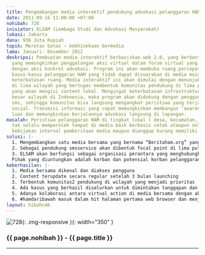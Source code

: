 ```yaml
---
title: Pengembangan media interaktif pendukung advokasi pelanggaran HAM
date: 2011-09-16 11:08:00 +07:00
nohibah: 728
inisiator: ELSAM (Lembaga Studi dan Advokasi Masyarakat)
lokasi: Jakarta
dana: 936 Juta Rupiah
topik: Meretas batas – kebhinekaan bermedia
lama: Januari- Desember 2012
deskripsi: Pembuatan media interaktif berbasiskan web 2.0, yang berbentuk website
  yang memungkinkan penggalangan aksi virtual dalam forum virtual yang dilanjutkan
  dengan aksi konkret advokasi. Program ini akan membuka ruang percepatan proses advokasi
  kasus-kasus pelanggaran HAM yang tidak dapat disuarakan di media mainstream karena
  keterbatasan ruang. Media interaktif ini akan dimulai dengan menunjuk focal point
  di lima wilayah yang bertugas membentuk komunitas pendukung di lima pulau di Indonesia
  yang akan mengisi content lokal. Mengingat keterbatasan infrastruktur di sebagian
  besar wilayah di Indonesia, maka program akan didukung dengan penggunaan layanan
  sms, sehingga komunitas bisa langsung mengangkat peristiwa yang terjadi ke media
  social. Transmisi informasi yang cepat memungkinkan membangun ‘awareness’ yang lebih
  luas dan memungkinkan berjalannya advokasi langsung di lapangan.
masalah: Peristiwa pelanggaran HAM di tingkat lokal ( desa, kecamatan, kabupaten)
  tak selalu memperoleh tempat di media baik berbasis cetak ataupun online; karena
  kebijakan internal pemberitaan media maupun dianggap kurang memiliki nilai berita.
solusi: |-
  1. Mengembangkan satu media bersama yang bernama “Beritaham.org” yang bersifat interaktif berbasis web 2.0 yang memungkinkan korban dan masyarakat di tingkat lokal menuliskan secara langsung peristiwa tersebut. Secara teknis infraktuktur administrasinya tidak digantungkan pada desktop tapi bisa berbasis jaringan telepon genggam ( cms mobile)Sebagai pendukung lemahnya infrastructure internet , program dilengkapi dengan SMS service memungkinkan outreach user yang lebih luas, sehingga mereka tidak memiliki akses internet atau tidak memiliki ketrampilan menulis masih bisa dijangkau dengan media ini.
  2. Sebagai pendukung smsservice akan dibentuk focal point di lima pulau yang menjadi prioritas program. Mereka berfungsi untuk mendorong terbentuknya komunitas pengisi content di tingkat local
  3. ELSAM akan berfungsi sebagai organisasi perantara yang menghubungkan aksi virtual di media sosial ini dengan fungsi advokasi lebih luas, yakni pengembangan kesadaran umum mengenai pelanggaran ham di tingkat lokal, maupun channeling complain ke institusi yang terkait untuk mendorong adanya solusi bagi korban
  Pihak yang diuntungkan adalah korban dan potensial korban pelanggaran HAM langsung di lima pulau di Indonesia (Jawa, Sumatera, Kalimantan, Sulawesi, Sumbawa –NTT dan NTB), serta pengambil kebijakan dan masyarakat umum pengakses media bersama.
keberhasilan: |-
  1. Media bersama dikenal dan diakses pengguna
  2. Content terupdate secara regular setelah 3 bulan launching
  3. Terbentuk komunitas2 pendukung di wilayah yang menjadi prioritas
  4. Ada kasus yang berhasil disalurkan untuk dimintakan tanggapan dan solusi dari agensi pemerintah yang terkait
  5. Adanya kolaborasi antara virtual action di media bersama dengan aksi nyata yang konkret
  6. #hamdaribawah masuk dalam hit halaman pertama web browser dan menjadi trending topic.
layout: hibahcmb
---
```


![728](/static/img/hibahcmb/728.png){: .img-responsive }{: width="350" }

### {{ page.nohibah }} - {{ page.title }}

---
